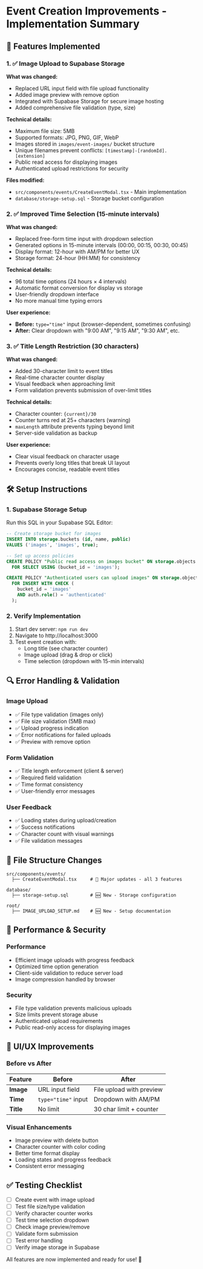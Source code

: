 # Event Creation Improvements - Implementation Summary

## 🎯 Features Implemented

### 1. ✅ Image Upload to Supabase Storage

**What was changed:**
- Replaced URL input field with file upload functionality
- Added image preview with remove option
- Integrated with Supabase Storage for secure image hosting
- Added comprehensive file validation (type, size)

**Technical details:**
- Maximum file size: 5MB
- Supported formats: JPG, PNG, GIF, WebP
- Images stored in `images/event-images/` bucket structure
- Unique filenames prevent conflicts: `[timestamp]-[randomId].[extension]`
- Public read access for displaying images
- Authenticated upload restrictions for security

**Files modified:**
- `src/components/events/CreateEventModal.tsx` - Main implementation
- `database/storage-setup.sql` - Storage bucket configuration

### 2. ✅ Improved Time Selection (15-minute intervals)

**What was changed:**
- Replaced free-form time input with dropdown selection
- Generated options in 15-minute intervals (00:00, 00:15, 00:30, 00:45)
- Display format: 12-hour with AM/PM for better UX
- Storage format: 24-hour (HH:MM) for consistency

**Technical details:**
- 96 total time options (24 hours × 4 intervals)
- Automatic format conversion for display vs storage
- User-friendly dropdown interface
- No more manual time typing errors

**User experience:**
- **Before:** `type="time"` input (browser-dependent, sometimes confusing)
- **After:** Clear dropdown with "9:00 AM", "9:15 AM", "9:30 AM", etc.

### 3. ✅ Title Length Restriction (30 characters)

**What was changed:**
- Added 30-character limit to event titles
- Real-time character counter display
- Visual feedback when approaching limit
- Form validation prevents submission of over-limit titles

**Technical details:**
- Character counter: `{current}/30`
- Counter turns red at 25+ characters (warning)
- `maxLength` attribute prevents typing beyond limit
- Server-side validation as backup

**User experience:**
- Clear visual feedback on character usage
- Prevents overly long titles that break UI layout
- Encourages concise, readable event titles

## 🛠️ Setup Instructions

### 1. Supabase Storage Setup

Run this SQL in your Supabase SQL Editor:

```sql
-- Create storage bucket for images
INSERT INTO storage.buckets (id, name, public)
VALUES ('images', 'images', true);

-- Set up access policies
CREATE POLICY "Public read access on images bucket" ON storage.objects
  FOR SELECT USING (bucket_id = 'images');

CREATE POLICY "Authenticated users can upload images" ON storage.objects
  FOR INSERT WITH CHECK (
    bucket_id = 'images' 
    AND auth.role() = 'authenticated'
  );
```

### 2. Verify Implementation

1. Start dev server: `npm run dev`
2. Navigate to http://localhost:3000
3. Test event creation with:
   - Long title (see character counter)
   - Image upload (drag & drop or click)
   - Time selection (dropdown with 15-min intervals)

## 🔍 Error Handling & Validation

### Image Upload
- ✅ File type validation (images only)
- ✅ File size validation (5MB max)
- ✅ Upload progress indication
- ✅ Error notifications for failed uploads
- ✅ Preview with remove option

### Form Validation
- ✅ Title length enforcement (client & server)
- ✅ Required field validation
- ✅ Time format consistency
- ✅ User-friendly error messages

### User Feedback
- ✅ Loading states during upload/creation
- ✅ Success notifications
- ✅ Character count with visual warnings
- ✅ File validation messages

## 📁 File Structure Changes

```
src/components/events/
  ├── CreateEventModal.tsx     # 🔄 Major updates - all 3 features
  
database/
  ├── storage-setup.sql        # 🆕 New - Storage configuration
  
root/
  ├── IMAGE_UPLOAD_SETUP.md    # 🆕 New - Setup documentation
```

## 🚀 Performance & Security

### Performance
- Efficient image uploads with progress feedback
- Optimized time option generation
- Client-side validation to reduce server load
- Image compression handled by browser

### Security
- File type validation prevents malicious uploads
- Size limits prevent storage abuse
- Authenticated upload requirements
- Public read-only access for displaying images

## 🎨 UI/UX Improvements

### Before vs After

| Feature | Before | After |
|---------|--------|-------|
| **Image** | URL input field | File upload with preview |
| **Time** | `type="time"` input | Dropdown with AM/PM |
| **Title** | No limit | 30 char limit + counter |

### Visual Enhancements
- Image preview with delete button
- Character counter with color coding
- Better time format display
- Loading states and progress feedback
- Consistent error messaging

## ✅ Testing Checklist

- [ ] Create event with image upload
- [ ] Test file size/type validation
- [ ] Verify character counter works
- [ ] Test time selection dropdown
- [ ] Check image preview/remove
- [ ] Validate form submission
- [ ] Test error handling
- [ ] Verify image storage in Supabase

All features are now implemented and ready for use! 🎉